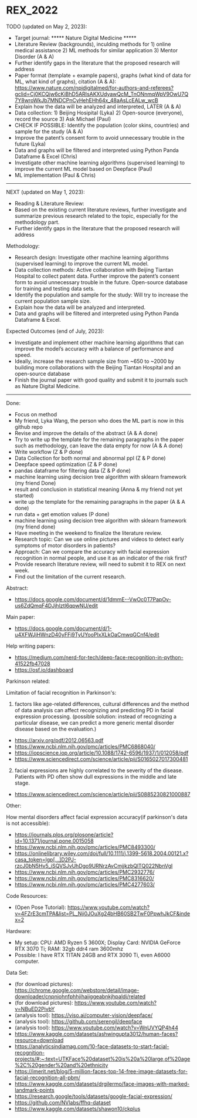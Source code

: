 # REX_2022
TODO (updated on May 2, 2023):
- Target journal: ***** Nature Digital Medicine *****
- Literature Review (backgrounds), inculding methods for 1) online medical assistance 2) ML methods for similar application 3) Mentor Disorder (A & A)
- Further identify gaps in the literature that the proposed research will address
- Paper format (template + example papers), graphs (what kind of data for ML, what kind of graphs), citation (A & A): https://www.nature.com/npjdigitalmed/for-authors-and-referees?gclid=Cj0KCQjw6cKiBhD5ARIsAKXUdyawQcM_TnONnmqWpV9OwU7Q7Y8wroWkJb7MNDCPnCyHehEHh64x_48aAsLcEALw_wcB
- Explain how the data will be analyzed and interpreted, LATER (A & A)
- Data collection: 1) Beijing Hosipital (Lyka) 2) Open-source (everyone), record the source 3) Ask Michael (Paul)
- CHECK IF POSSIBLE: Identify the population (color skins, countries) and sample for the study (A & A)
- Improve the patent’s consent form to avoid unnecessary trouble in the future (Lyka)
- Data and graphs will be filtered and interpreted using Python Panda Dataframe & Excel (Chris)
- Investigate other machine learning algorithms (supervised learning) to improve the current ML model based on Deepface (Paul)
- ML implementation (Paul & Chris)

----------------------------------------------------------------------------------------------------------


NEXT (updated on May 1, 2023):
- Reading & Literature Review:
- Based on the existing current literature reviews, further investigate and summarize previous research related to the topic, especially for the methodology part.
- Further identify gaps in the literature that the proposed research will address

Methodology:
- Research design: Investigate other machine learning algorithms (supervised learning) to improve the current ML model.
- Data collection methods: Active collaboration with Beijing Tiantan Hospital to collect patent data. Further improve the patent’s consent form to avoid unnecessary trouble in the future. Open-source database for training and testing data sets.
- Identify the population and sample for the study: Will try to increase the current population sample size.
- Explain how the data will be analyzed and interpreted.
- Data and graphs will be filtered and interpreted using Python Panda Dataframe & Excel.

Expected Outcomes (end of July, 2023):
- Investigate and implement other machine learning algorithms that can improve the model’s accuracy with a balance of performance and speed.
- Ideally, increase the research sample size from ~650 to ~2000 by building more collaborations with the Beijing Tiantan Hospital and an open-source database
- Finish the journal paper with good quality and submit it to journals such as Nature Digital Medicine. 

----------------------------------------------------------------------------------------------------------

Done:
- Focus on method
- My friend, Lyka Wang, the person who does the ML part is now in this github repo
- Revise and improve the details of the abstract (A & A done)
- Try to write up the template for the remaining paragraphs in the paper such as methodology, can leave the data empty for now (A & A done)
- Write workflow (Z & P done)
- Data Collection for both normal and abnormal ppl (Z & P done)
- Deepface speed optimization (Z & P done)
- pandas dataframe for filtering data (Z & P done)
- machine learning using decision tree algorithm with sklearn framework (my friend Done)
- result and conclusion in statistical meaning (Anna & my friend not yet started)
- write up the template for the remaining paragraphs in the paper (A & A done)
- run data + get emotion values (P done)
- machine learning using decision tree algorithm with sklearn framework (my friend done)
- Have meeting in the weekend to finalize the literature review.
- Research topic: Can we use online pictures and videos to detect early symptoms of motor disorders in patients? 
- Approach: Can we compare the accuracy with facial expression recognition in normal people, and use it as an indicator of the risk first?
- Provide research literature review, will need to submit it to REX on next week.
- Find out the limitation of the current research.

Abstract:
- https://docs.google.com/document/d/1dmmE--VwOc0T7PapOv-us6ZdQmqF4DJjhlztl6qpwNU/edit

Main paper: 
- https://docs.google.com/document/d/1-u4XFWJjHWnzD40yFFj9TyUYooPIxXLkOaCmwqGCnf4/edit

Help writing papers:
- https://medium.com/nerd-for-tech/deep-face-recognition-in-python-41522fb47028
- https://osf.io/dashboard

Parkinson related:

Limitation of facial recognition in Parkinson's:
1. factors like age-related differences, cultural differences and the method of data analysis can affect recognizing and predicting PD in facial expression processing. (possible solution: instead of recognizing a particular disease, we can predict a more generic mental disorder disease based on the evaluation.)
- https://arxiv.org/pdf/2012.06563.pdf
- https://www.ncbi.nlm.nih.gov/pmc/articles/PMC6868040/
- https://iopscience.iop.org/article/10.1088/1742-6596/1937/1/012058/pdf
- https://www.sciencedirect.com/science/article/pii/S0165027017300481
2. facial expressions are highly correlated to the severity of the disease. Patients with PD often show dull expressions in the middle and late stage. 
- https://www.sciencedirect.com/science/article/pii/S0885230821000887 

Other:

How mental disorders affect facial expression accuracy(if parkinson's data is not accessible):
- https://journals.plos.org/plosone/article?id=10.1371/journal.pone.0015058
- https://www.ncbi.nlm.nih.gov/pmc/articles/PMC8493300/
- https://onlinelibrary.wiley.com/doi/full/10.1111/j.1399-5618.2004.00121.x?casa_token=lgp[…]D2PJ-rzcJ0bN5Hv5_iSQVSJvUhDgo9URNrzAvCmjjkzbQlTQ022NbnVgI
- https://www.ncbi.nlm.nih.gov/pmc/articles/PMC2932776/
- https://www.ncbi.nlm.nih.gov/pmc/articles/PMC8316620/
- https://www.ncbi.nlm.nih.gov/pmc/articles/PMC4277603/ 


Code Resources:
- (Open Pose Tutorial): https://www.youtube.com/watch?v=4FZrE3cmTPA&list=PL_Nji0JOuXg24bHB60SB2TwF0PpwhJkCF&index=2


Hardware:
- My setup: CPU: AMD Ryzen 5 3600X; Display Card: NVIDIA GeForce RTX 3070 Ti; RAM: 32gb ddr4 ram 3600mhz
- Possible: I have RTX TITAN 24GB and RTX 3090 Ti, even A6000 computer.



Data Set:

- (for download pictures): https://chrome.google.com/webstore/detail/image-downloader/cnpniohnfphhjihaiiggeabnkjhpaldj/related
- (for download pictures): https://www.youtube.com/watch?v=NBuED2PivbY
- (analysis tool): https://viso.ai/computer-vision/deepface/
- (analysis tool): https://github.com/serengil/deepface
- (analysis tool): https://www.youtube.com/watch?v=WnUVYQP4h44
- https://www.kaggle.com/datasets/ashwingupta3012/human-faces?resource=download
- https://analyticsindiamag.com/10-face-datasets-to-start-facial-recognition-projects/#:~:text=UTKFace%20dataset%20is%20a%20large,of%20age%2C%20gender%20and%20ethnicity
- https://imerit.net/blog/5-million-faces-top-14-free-image-datasets-for-facial-recognition-all-pbm/
- https://www.kaggle.com/datasets/drgilermo/face-images-with-marked-landmark-points
- https://research.google/tools/datasets/google-facial-expression/
- https://github.com/NVlabs/ffhq-dataset
- https://www.kaggle.com/datasets/shawon10/ckplus


